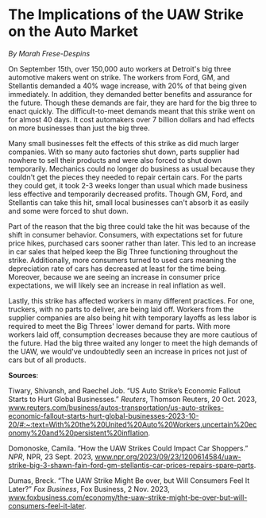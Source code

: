 # The Implications of the UAW Strike on the Auto Market



*By Marah Frese-Despins*



On September 15th, over 150,000 auto workers at Detroit's big three automotive makers went on strike. The workers from Ford, GM, and Stellantis demanded a 40% wage increase, with 20% of that being given immediately. In addition, they demanded better benefits and assurance for the future. Though these demands are fair, they are hard for the big three to enact quickly. The difficult-to-meet demands meant that this strike went on for almost 40 days. It cost automakers over 7 billion dollars and had effects on more businesses than just the big three.

Many small businesses felt the effects of this strike as did much larger companies. With so many auto factories shut down, parts supplier had nowhere to sell their products and were also forced to shut down temporarily. Mechanics could no longer do business as usual because they couldn't get the pieces they needed to repair certain cars. For the parts they could get, it took 2-3 weeks longer than usual which made business less effective and temporarily decreased profits. Though GM, Ford, and Stellantis can take this hit, small local businesses can't absorb it as easily and some were forced to shut down.

Part of the reason that the big three could take the hit was because of the shift in consumer behavior. Consumers, with expectations set for future price hikes, purchased cars sooner rather than later. This led to an increase in car sales that helped keep the Big Three functioning throughout the strike. Additionally, more consumers turned to used cars meaning the depreciation rate of cars has decreased at least for the time being. Moreover, because we are seeing an increase in consumer price expectations, we will likely see an increase in real inflation as well.

Lastly, this strike has affected workers in many different practices. For one, truckers, with no parts to deliver, are being laid off. Workers from the supplier companies are also being hit with temporary layoffs as less labor is required to meet the Big Threes' lower demand for parts. With more workers laid off, consumption decreases because they are more cautious of the future. Had the big three waited any longer to meet the high demands of the UAW, we would've undoubtedly seen an increase in prices not just of cars but of all products.



**Sources**:



Tiwary, Shivansh, and Raechel Job. “US Auto Strike’s Economic Fallout Starts to Hurt Global Businesses.” *Reuters*, Thomson Reuters, 20 Oct. 2023, www.reuters.com/business/autos-transportation/us-auto-strikes-economic-fallout-starts-hurt-global-businesses-2023-10-20/#:~:text=With%20the%20United%20Auto%20Workers,uncertain%20economy%20and%20persistent%20inflation.

Domonoske, Camila. “How the UAW Strikes Could Impact Car Shoppers.” *NPR*, NPR, 23 Sept. 2023, www.npr.org/2023/09/23/1200614584/uaw-strike-big-3-shawn-fain-ford-gm-stellantis-car-prices-repairs-spare-parts.

Dumas, Breck. “The UAW Strike Might Be over, but Will Consumers Feel It Later?” *Fox Business*, Fox Business, 2 Nov. 2023, www.foxbusiness.com/economy/the-uaw-strike-might-be-over-but-will-consumers-feel-it-later.